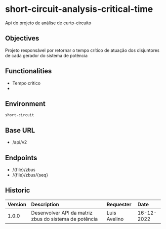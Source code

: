 # short-circuit-analysis-critical-time

Api do projeto de análise de curto-circuito

## Objectives

Projeto responsável por retornar o tempo crítico de atuação dos disjuntores de cada gerador do sistema de potência

## Functionalities

* Tempo crítico
* 


## Environment

```
short-circuit
```

## Base URL

* /api/v2

## Endpoints

* /{file}/zbus
* /{file}/zbus/{seq}

## Historic

|Version|Description|Requester|Date|
|:------|:----------|:---|:---|
|1.0.0|Desenvolver API da matriz zbus do sistema de potência|Luis Avelino|16-12-2022|

